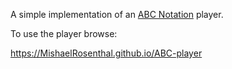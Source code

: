 A simple implementation of an [ABC Notation](https://en.wikipedia.org/wiki/ABC_notation) player.

To use the player browse:

https://MishaelRosenthal.github.io/ABC-player


